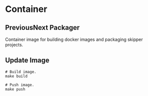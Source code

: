 # Container

## PreviousNext Packager

Container image for building docker images and packaging skipper projects.

## Update Image

```
# Build image.
make build

# Push image.
make push
```
